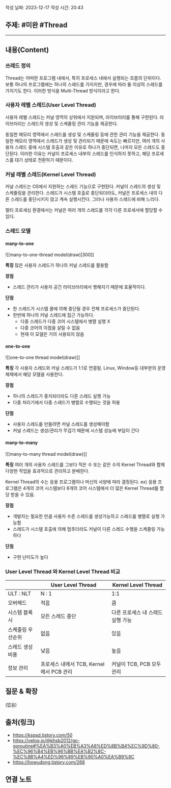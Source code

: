 작성 날짜: 2023-12-17
작성 시간: 20:43

## 주제: #미완 #Thread 

----
## 내용(Content)
### 쓰레드 정의
Thread는 어떠한 프로그램 내에서, 특히 프로세스 내에서 실행되는 흐름의 단위이다. 보통 하나의 프로그램에는 하나의 스레드를 가지지만, 경우에 따라 둘 이상의 스레드를 가지기도 한다. 이러한 방식을 Multi-Thread 방식이라고 한다.

### 사용자 레벨 스레드(User Level Thread)
사용자 레벨 스레드는 커널 영역의 상위에서 지원되며, 라이브러리를 통해 구현된다. 라이브러리는 스레드의 생성 및 스케줄링 관리 기능을 제공한다.

동일한 메모리 영역에서 스레드를 생성 및 스케줄링 등에 관한 관리 기능을 제공한다. 동일한 메모리 영역에서 스레드가 생성 및 관리되기 때문에 속도는 빠르지만, 여러 개의 사용자 스레드 중에 시스템 호출과 같은 이유로 하나가 중단되면, 나머지 모든 스레드도 중단된다. 이러한 이유는 커널이 프로세스 내부의 스레드를 인식하지 못하고, 해당 프로세스를 대기 상태로 전환하기 때문이다.


### 커널 레벨 스레드(Kernel Level Thread)
커널 스레드는 OS에서 지원하는 스레드 기능으로 구현된다. 커널이 스레드의 생성 및 스케줄링을 관리한다. 스레드가 시스템 호출로 중단되더라도, 커널은 프로세스 내의 다른 스레드를 중단시키지 않고 계속 실행시킨다. 그러나 사용자 스레드에 비해 느리다.

멀티 프로세싱 환경에서는 커널은 여러 개의 스레드를 각각 다른 프로세서에 할당할 수 있다.

### 스레드 모델
#### many-to-one
![[many-to-one-thread model(draw)|300]]

**특징**
많은 사용자 스레드가 하나의 커널 스레드를 활용함

**장점**
- 스레드 관리가 사용자 공간 라이브러리에서 행해지기 때문에 효율적이다.

**단점**
- 한 스레드가 시스템 콜에 의해 중단될 경우 전체 프로세스가 중단된다.
- 한번에 하나의 커널 스레드에 접근 가능하다.
	- 다중 스레드가 다중 코어 시스템에서 병렬 실행 X
	- 다중 코어의 이점을 살릴 수 없음
	- 현재 이 모델은 거의 사용되지 않음


#### one-to-one
![[one-to-one thread model(draw)]]

**특징**
각 사용자 스레드와 커널 스레드가 1:1로 연결됨. Linux, Window등 대부분의 운영체제에서 해당 모델을 사용한다.

**장점**
- 하나의 스레드가 중지되더라도 다른 스레드 실행 가능
- 다중 처리기에서 다중 스레드가 병렬로 수행되는 것을 허용

**단점**
- 사용자 스레드를 만들려면 커널 스레드를 생성해야함
- 커널 스레드는 생성/관리가 무겁기 때문에 시스템 성능에 부담이 간다
#### many-to-many
![[many-to-many thread model(draw)]]

**특징**
여러 개의 사용자 스레드를 그보다 적은 수 또는 같은 수의 Kernel Thread와 함께 다양한 작업을 효과적으로 관리하고 분배한다. 

Kernel Thread의 수는 응용 프로그램이나 머신의 사양에 따라 결정된다.
ex) 응용 프로그램은 4개의 코어 시스템보다 8개의 코어 시스템에서 더 많은 Kernel Thread를 할당 받을 수 있음.

**장점**
- 개발자는 필요한 만큼 사용자 수준 스레드를 생성가능하고 스레드를 병렬로 실행 가능함
- 스레드가 시스템 호출에 의해 멈추더라도 커널이 다른 스레드 수행을 스케줄링 가능하다

**단점**
- 구현 난이도가 높다

### User Level Thread 와 Kernel Level Thread 비교
|                   | User Level Thread                        | Kernel Level Thread               |
| ----------------- | ---------------------------------------- | --------------------------------- |
| ULT : NLT         | N : 1                                    | 1:1                               |
| 오버헤드          | 적음                                     | 큼                                |
| 시스템 블록시     | 모든 스레드 중단                         | 다른 프로세스 내 스레드 실행 가능 |
| 스케줄링 우선순위 | 없음                                     | 있음                              |
| 스레드 생성 비용  | 낮음                                     | 높음                              |
| 정보 관리         | 프로세스 내에서 TCB, Kernel에서 PCB 관리 | 커널이 TCB, PCB 모두 관리         |

## 질문 & 확장

(없음)

## 출처(링크)
- https://kspsd.tistory.com/50
- https://velog.io/@khsb2012/go-goroutine#%EA%B3%A0%EB%A3%A8%ED%8B%B4%EC%9D%80-%EC%96%B4%EB%96%BB%EA%B2%8C-%EC%8B%A4%ED%96%89%EB%90%A0%EA%B9%8C
- https://howudong.tistory.com/268
## 연결 노트










